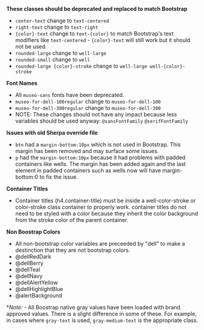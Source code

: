 **These classes should be deprecated and replaced to match Bootstrap**

  - ```center-text``` change to ```text-centered```
  - ```right-text``` change to ```text-right```
  - ```{color}-text``` change to ```text-{color}``` to match Bootstrap's text modifiers like ```text-centered``` - ```{color}-text``` will still work but it should not be used.
  - ```rounded-large``` change to ```well-large```
  - ```rounded-small``` change to ```well```
  - ```rounded-large {color}-stroke``` change to ```well-large well-{color}-stroke```

**Font Names**

  - All ```museo-sans``` fonts have been deprecated.
  - ```museo-for-dell-100regular``` change to ```museo-for-dell-100```
  - ```museo-for-dell-300regular``` change to ```museo-for-dell-300```
  - NOTE: These changes should not have any impact because less variables should be used anyway: ```@sansFontFamily``` ```@serifFontFamily```

**Issues with old Sherpa override file**

  - ```btn``` had a ```margin-bottom:10px``` which is not used in Bootstrap. This margin has been removed and may surface some issues.
  - ```p``` had the ```margin-bottom:10px``` because it had problems with padded containers like wells. The margin has been added again and the last element in padded containers such as wells now will have margin-bottom:0 to fix the issue.

**Container Titles**

  - Container titles (h4.container-title) must be inside a well-color-stroke or color-stroke class container to properly work. container titles do not need to be styled with a color because they inherit the color background from the stroke color of the parent container.


**Non Boostrap Colors**

  - All non-bootstrap color variables are preceeded by "dell" to make a destinction that they are not bootstrap colors.
  - @dellRedDark
  - @dellBerry
  - @dellTeal
  - @dellNavy
  - @dellAlertYellow
  - @dellHighlightBlue
  - @alertBackground

**Note:*  - All Boostrap native gray values have been loaded with brand approved values.  There is a slight difference in some of these. For example, in cases where ```gray-text``` is used, ```gray-medium-text``` is the appropriate class.